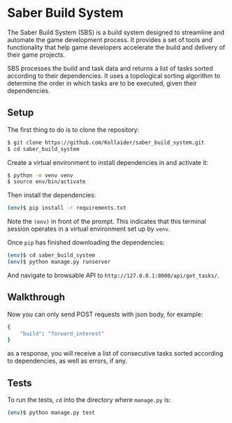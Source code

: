 # Saber Build System

The Saber Build System (SBS) is a build system designed to streamline and automate the game development process. 
It provides a set of tools and functionality that help game developers accelerate the build and delivery of their 
game projects.

SBS processes the build and task data and returns a list of tasks sorted according to their dependencies.
It uses a topological sorting algorithm to determine the order in which tasks are to be executed, given their dependencies.

## Setup

The first thing to do is to clone the repository:

```sh
$ git clone https://github.com/Kollaider/saber_build_system.git
$ cd saber_build_system
```

Create a virtual environment to install dependencies in and activate it:

```sh
$ python -m venv venv
$ source env/bin/activate
```

Then install the dependencies:

```sh
(env)$ pip install -r requirements.txt
```
Note the `(env)` in front of the prompt. This indicates that this terminal
session operates in a virtual environment set up by `venv`.

Once `pip` has finished downloading the dependencies:
```sh
(env)$ cd saber_build_system
(env)$ python manage.py runserver
```
And navigate to browsable API to `http://127.0.0.1:8000/api/get_tasks/`.

## Walkthrough

Now you can only send POST requests with json body, for example:
```sh
{
	"build": "forward_interest"
}
```
as a response, you will receive a list of consecutive tasks sorted according to dependencies, as well as errors, if any.


## Tests

To run the tests, `cd` into the directory where `manage.py` is:
```sh
(env)$ python manage.py test
```
